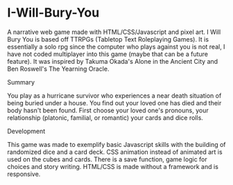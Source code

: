 # I-Will-Bury-You

A narrative web game made with HTML/CSS/Javascript and pixel art. I Will Bury You is based off TTRPGs (Tabletop Text Roleplaying Games). It is essentially a solo rpg since the computer who plays against you is not real, I have not coded multiplayer into this game (maybe that can be a future feature). It was inspired by Takuma Okada's Alone in the Ancient City and Ben Roswell's The Yearning Oracle.

Summary

You play as a hurricane survivor who experiences a near death situation of being buried under a house. You find out your loved one has died and their body hasn't been found. First choose your loved one's pronouns, your relationship (platonic, familial, or romantic) your cards and dice rolls.

Development

This game was made to exemplify basic Javascript skills with the building of randomized dice and a card deck. CSS animation instead of animated art is used on the cubes and cards. There is a save function, game logic for choices and story writing. HTML/CSS is made without a framework and is responsive. 


